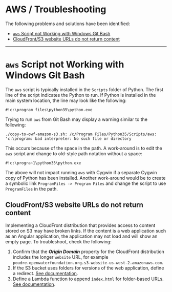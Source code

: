 # AWS / Troubleshooting

The following problems and solutions have been identified:

* [`aws` Script not Working with Windows Git Bash](#aws-script-not-working-with-windows-git-bash)
* [CloudFront/S3 website URLs do not return content](#cloudfronts3-website-urls-do-not-return-content)

-------

# `aws` Script not Working with Windows Git Bash ##

The `aws` script is typically installed in the `Scripts` folder of Python.
The first line of the script indicates the Python to run.
If Python is installed in the main system location, the line may look like the following:

```
#!c:\program files\python35\python.exe
```

Trying to run `aws` from Git Bash may display a warning similar to the following:

```
./copy-to-owf-amazon-s3.sh: /c/Program Files/Python35/Scripts/aws: 'c:\program: bad interpreter: No such file or directory
```

This occurs because of the space in the path.  A work-around is to edit the `aws` script and change to old-style path notation without a space:
```
#!c:\progra~1\python35\python.exe
```

The above will not impact running `aws` with Cygwin if a separate Cygwin copy of Python has been installed.
Another work-around would be to create a symbolic link `ProgramFiles -> Program Files` and change the script to use `ProgramFiles` in the path.

## CloudFront/S3 website URLs do not return content ##

Implementing a CloudFront distribution that provides access to content stored on S3 may have broken links.
If the content is a web application such as an Angular application, the application may not load and will show an empty page.
To troubleshoot, check the following:

1. Confirm that the ***Origin Domain*** property for the CloudFront distribution includes the longer `website` URL,
for example `poudre.openwaterfoundation.org.s3-website-us-west-2.amazonaws.com`.
2. If the S3 bucket uses folders for versions of the web application, define a redirect.  [See documentation](../website/s3/redirect.md).
3. Define a Lambda function to append `index.html` for folder-based URLs.  [See documentation](../website/cloudfront/append-index.md).

